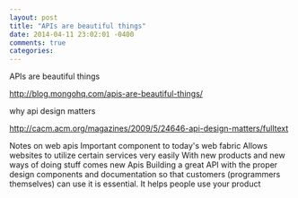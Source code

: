 ```yaml
---
layout: post
title: "APIs are beautiful things"
date: 2014-04-11 23:02:01 -0400
comments: true
categories: 
---
```


APIs are beautiful things

http://blog.mongohq.com/apis-are-beautiful-things/

why api design matters

http://cacm.acm.org/magazines/2009/5/24646-api-design-matters/fulltext

Notes on web apis
Important component to today's web fabric
Allows websites to utilize certain services very easily 
With new products and new ways of doing stuff comes new Apis
Building a great API with the proper design components and documentation so that customers (programmers themselves) can use it is essential. It helps people use your product